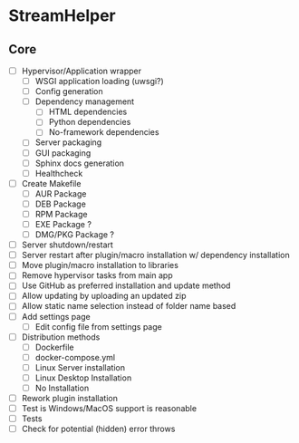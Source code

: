 # StreamHelper

## Core

+ [ ] Hypervisor/Application wrapper
    + [ ] WSGI application loading (uwsgi?)
    + [ ] Config generation
    + [ ] Dependency management
        + [ ] HTML dependencies  
        + [ ] Python dependencies  
        + [ ] No-framework dependencies  
    + [ ] Server packaging
    + [ ] GUI packaging
    + [ ] Sphinx docs generation
    + [ ] Healthcheck
+ [ ] Create Makefile
  + [ ] AUR Package
  + [ ] DEB Package
  + [ ] RPM Package
  + [ ] EXE Package ?
  + [ ] DMG/PKG Package ?
+ [ ] Server shutdown/restart
+ [ ] Server restart after plugin/macro installation w/ dependency installation
+ [ ] Move plugin/macro installation to libraries
+ [ ] Remove hypervisor tasks from main app
+ [ ] Use GitHub as preferred installation and update method
+ [ ] Allow updating by uploading an updated zip
+ [ ] Allow static name selection instead of folder name based
+ [ ] Add settings page
    + [ ] Edit config file from settings page
+ [ ] Distribution methods
    + [ ] Dockerfile
    + [ ] docker-compose.yml
    + [ ] Linux Server installation
    + [ ] Linux Desktop Installation
    + [ ] No Installation
+ [ ] Rework plugin installation
+ [ ] Test is Windows/MacOS support is reasonable
+ [ ] Tests
+ [ ] Check for potential (hidden) error throws